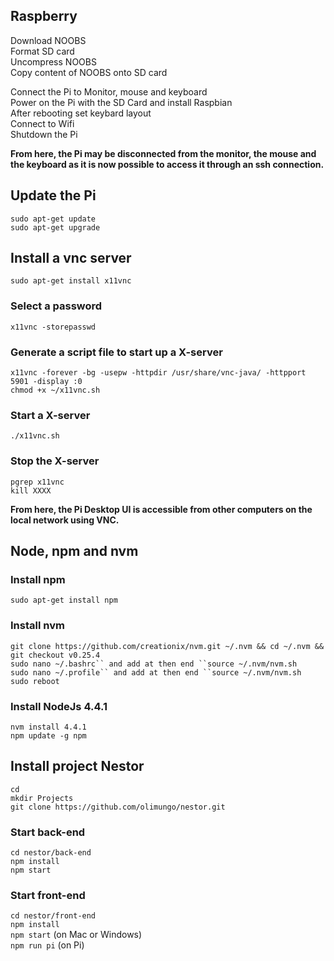 ## Raspberry ##
Download NOOBS  
Format SD card  
Uncompress NOOBS  
Copy content of NOOBS onto SD card  

Connect the Pi to Monitor, mouse and keyboard  
Power on the Pi with the SD Card and install Raspbian  
After rebooting set keybard layout  
Connect to Wifi  
Shutdown the Pi  

**From here, the Pi may be disconnected from the monitor, the mouse and the keyboard as it is now possible to access it through an ssh connection.**

## Update the Pi ##
`sudo apt-get update`  
`sudo apt-get upgrade`

## Install a vnc server ##
`sudo apt-get install x11vnc`  

### Select a password ###
`x11vnc -storepasswd`

### Generate a script file to start up a X-server ###
`x11vnc -forever -bg -usepw -httpdir /usr/share/vnc-java/ -httpport 5901 -display :0`  
`chmod +x ~/x11vnc.sh`  

### Start a X-server ###
`./x11vnc.sh`  

### Stop the X-server ###
`pgrep x11vnc`  
`kill XXXX` 

**From here, the Pi Desktop UI is accessible from other computers on the local network using VNC.**

## Node, npm and nvm ##
### Install npm ###
`sudo apt-get install npm`  

### Install nvm ####
`git clone https://github.com/creationix/nvm.git ~/.nvm && cd ~/.nvm && git checkout v0.25.4`  
`sudo nano ~/.bashrc`` and add at then end ``source ~/.nvm/nvm.sh`  
`sudo nano ~/.profile`` and add at then end ``source ~/.nvm/nvm.sh`  
`sudo reboot`  

### Install NodeJs 4.4.1 ###
`nvm install 4.4.1`  
`npm update -g npm` 

## Install project Nestor ##
`cd`  
`mkdir Projects`  
`git clone https://github.com/olimungo/nestor.git`  

### Start back-end ###
`cd nestor/back-end`  
`npm install`  
`npm start`  

### Start front-end ###
`cd nestor/front-end`  
`npm install`  
`npm start` (on Mac or Windows)  
`npm run pi` (on Pi)  


